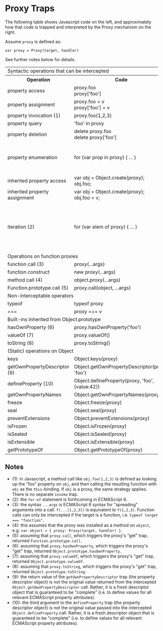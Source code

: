 # Proxy Traps

The following table shows Javascript code on the left, and approximately how that code is trapped and interpreted by the Proxy mechanism on the right.

Assume `proxy` is defined as:

    var proxy = Proxy(target, handler)

See further notes below for details.

<table
  border="0"
  cellspacing="5"
  cellpadding="5">
  <tr>
    <td colspan="3">Syntactic operations that can be intercepted</td>
  </tr>
  <tr>
    <th>Operation</th>
    <th>Code</th>
    <th>Trapped as</th>
  </tr>
  <tr>
    <td>property access</td>
    <td>proxy.foo<br/>proxy['foo']</td>
    <td>handler.get(target, 'foo', proxy)</td>
  </tr>
  <tr>
    <td>property assignment</td>
    <td>proxy.foo = v<br/>proxy['foo'] = v</td>
    <td>handler.set(target, 'foo', v, proxy)</td>
  </tr>
  <tr>
    <td>property invocation (1)</td>
    <td>proxy.foo(1,2,3)</td>
    <td>handler.get(target, 'foo', proxy).apply(proxy, [1,2,3])</td>
  </tr>
  <tr>
    <td>property query</td>
    <td>'foo' in proxy</td>
    <td>handler.has(target, 'foo')</td>
  </tr>
  <tr>
    <td>property deletion</td>
    <td>delete proxy.foo<br/>delete proxy['foo']</td>
    <td>handler.delete(target, 'foo')</td>
  </tr>
  <tr>
    <td>property enumeration</td>
    <td>for (var prop in proxy) { ... }</td>
    <td><pre>var $props = handler.enumerate(target);
for (var $i = 0; i < $props.length; i++) {
  var prop = String($props[i]);
  ...
}</pre></td>
  </tr>
  <tr>
    <td>inherited property access</td>
    <td>var obj = Object.create(proxy);<br/>obj.foo;</td>
    <td>handler.get(target, 'foo', obj)</td>
  </tr>
  <tr>
    <td>inherited property assignment</td>
    <td>var obj = Object.create(proxy);<br/>obj.foo = v;</td>
    <td>handler.set(target, 'foo', v, obj)</td>
  </tr>
  <tr>
    <td>iteration (2)</td>
    <td>for (var elem of proxy) { ... }</td>
    <td><pre>var $iterator = handler.iterate(target);
try {
  while (true) {
    var elem = $iterator.next();
    ...
  }
} catch (e) {
  if (!(e instanceof StopIteration)) throw e;
}</pre></td>
  </tr>
  <tr>
    <td colspan="3">Operations on function proxies</td>
  </tr>
  <tr>
    <td>function call (3)</td>
    <td>proxy(...args)</td>
    <td>handler.apply(target, undefined, args)</td>
  </tr>
  <tr>
    <td>function construct</td>
    <td>new proxy(...args)</td>
    <td>handler.construct(target, args)</td>
  </tr>
  <tr>
    <td>method call (4)</td>
    <td>object.proxy(...args)</td>
    <td>handler.apply(target, object, args)</td>
  </tr>
  <tr>
    <td>Function.prototype.call (5)</td>
    <td>proxy.call(object, ...args)</td>
    <td>handler.apply(target, object, args)</td>
  </tr>
  <tr>
    <td colspan="3">Non-interceptable operators</td>
  </tr>
  <tr>
    <td>typeof</td>
    <td>typeof proxy</td>
    <td>typeof target</td>
  </tr>
  <tr>
    <td>===</td>
    <td>proxy === v</td>
    <td>proxy === v</td>
  </tr>
  <tr>
    <td colspan="3">Built-ins inherited from Object.prototype</td>
  </tr>
  <tr>
    <td>hasOwnProperty (6)</td>
    <td>proxy.hasOwnProperty('foo')</td>
    <td>handler.hasOwn(target, 'foo')</td>
  </tr>
  <tr>
    <td>valueOf (7)</td>
    <td>proxy.valueOf()</td>
    <td>target.valueOf()</td>
  </tr>
  <tr>
    <td>toString (8)</td>
    <td>proxy.toString()</td>
    <td>target.toString()</td>
  </tr>
  <tr>
    <td colspan="3">(Static) operations on Object</td>
  </tr>
  <tr>
    <td>keys</td>
    <td>Object.keys(proxy)</td>
    <td>handler.keys(target)</td>
  </tr>
  <tr>
    <td>getOwnPropertyDescriptor (9)</td>
    <td>Object.getOwnPropertyDescriptor(proxy, 'foo')</td>
    <td>handler.getOwnPropertyDescriptor(target, 'foo')</td>
  </tr>
  <tr>
    <td>defineProperty (10)</td>
    <td>Object.defineProperty(proxy, 'foo', {value:42})</td>
    <td>handler.defineProperty(target, 'foo', {value:42,writable:true,enumerable:true,configurable:true})</td>
  </tr>
  <tr>
    <td>getOwnPropertyNames</td>
    <td>Object.getOwnPropertyNames(proxy)</td>
    <td>handler.getOwnPropertyNames(target)</td>
  </tr>
  <tr>
    <td>freeze</td>
    <td>Object.freeze(proxy)</td>
    <td>handler.freeze(target)</td>
  </tr>
  <tr>
    <td>seal</td>
    <td>Object.seal(proxy)</td>
    <td>handler.seal(target)</td>
  </tr>
  <tr>
    <td>preventExtensions</td>
    <td>Object.preventExtensions(proxy)</td>
    <td>handler.preventExtensions(target)</td>
  </tr>
  <tr>
    <td>isFrozen</td>
    <td>Object.isFrozen(proxy)</td>
    <td>handler.isFrozen(target)</td>
  </tr>
  <tr>
    <td>isSealed</td>
    <td>Object.isSealed(proxy)</td>
    <td>handler.isSealed(target)</td>
  </tr>
  <tr>
    <td>isExtensible</td>
    <td>Object.isExtensible(proxy)</td>
    <td>handler.isExtensible(target)</td>
  </tr>
  <tr>
    <td>getPrototypeOf</td>
    <td>Object.getPrototypeOf(proxy)</td>
    <td>handler.getPrototypeOf(target)</td>
  </tr>
</table>

## Notes

  * (1): in Javascript, a method call like `obj.foo(1,2,3)` is defined as looking up the "foo" property on `obj`, and then calling the resulting function with `obj` as the `this`-binding. If `obj` is a proxy, the same strategy applies. There is no separate `invoke` trap.
  * (2): the `for-of` statement is forthcoming in ECMAScript 6.
  * (3): the syntax `...args` is ECMAScript 6 syntax for "spreading" arguments into a call. `f(...[1,2,3])` is equivalent to `f(1,2,3)`. Function calls can only be intercepted if the target is a function, i.e. `typeof target === "function"`.
  * (4): this assumes that the proxy was installed as a method on `object`, e.g. `var object = { proxy: Proxy(target, handler) }`.
  * (5): assuming that `proxy.call`, which triggers the proxy's "get" trap, returned `Function.prototype.call`.
  * (6): assuming that `proxy.hasOwnProperty`, which triggers the proxy's "get" trap, returned `Object.prototype.hasOwnProperty`.
  * (7): assuming that `proxy.valueOf`, which triggers the proxy's "get" trap, returned `Object.prototype.valueOf`.
  * (8): assuming that `proxy.toString`, which triggers the proxy's "get" trap, returned `Object.prototype.toString`.
  * (9): the return value of the `getOwnPropertyDescriptor` trap (the property descriptor object) is not the original value returned from the intercepted `Object.getOwnPropertyDescriptor` call. Rather, it is a fresh descriptor object that is guaranteed to be "complete" (i.e. to define values for all relevant ECMAScript property attributes).
  * (10): the third argument to the `defineProperty` trap (the property descriptor object) is not the original value passed into the intercepted `Object.defineProperty` call. Rather, it is a fresh descriptor object that is guaranteed to be "complete" (i.e. to define values for all relevant ECMAScript property attributes).